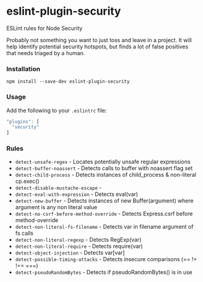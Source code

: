 # eslint-plugin-security
ESLint rules for Node Security

Probably not something you want to just toss and leave in a project. It will help identify potential security hotspots, but finds a lot of false positives that needs triaged by a human.

### Installation

`npm install --save-dev eslint-plugin-security`

### Usage

Add the following to your `.eslintrc` file:

```js
"plugins": [
  "security"
]
```
### Rules

- `detect-unsafe-regex` - Locates potentially unsafe regular expressions
- `detect-buffer-noassert` - Detects calls to buffer with noassert flag set
- `detect-child-process` - Detects instances of child_process & non-literal cp.exec()
- `detect-disable-mustache-escape` -
- `detect-eval-with-expression` - Detects eval(var)
- `detect-new-buffer` - Detects instances of new Buffer(argument) where argument is any non literal value
- `detect-no-csrf-before-method-override` - Detects Express.csrf before method-override
- `detect-non-literal-fs-filename` - Detects var in filename argument of fs calls
- `detect-non-literal-regexp` - Detects RegExp(var)
- `detect-non-literal-require` - Detects require(var)
- `detect-object-injection` - Detects var[var]
- `detect-possible-timing-attacks` - Detects insecure comparisons (== != !== ===)
- `detect-pseudoRandomBytes` - Detects if pseudoRandomBytes() is in use

